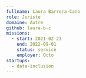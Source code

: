 ```yaml
---
fullname: Laura Barrera-Cano
role: Juriste
domaine: Autre
github: laura-b-c
missions:
  - start: 2021-02-23
    end: 2022-09-01
    status: service
    employer: Octo
startups:
  - data-inclusion
---
```

